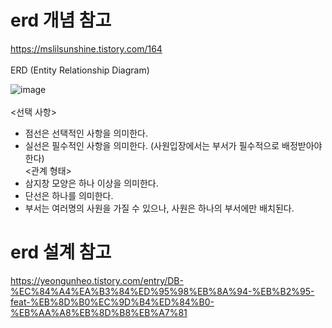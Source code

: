 # erd 개념 참고
https://mslilsunshine.tistory.com/164  
<br>
ERD (Entity Relationship Diagram)

![image](https://github.com/janeess/TIL/assets/111561405/d89d11ee-3192-473c-9cca-21691be6827e)
<br><br>
<선택 사항>
- 점선은 선택적인 사항을 의미한다.
- 실선은 필수적인 사항을 의미한다. (사원입장에서는 부서가 필수적으로 배정받아야 한다)<br>
<관계 형태>  
- 삼지창 모양은 하나 이상을 의미한다.
- 단선은 하나를 의미한다.
- 부서는 여러명의 사원을 가질 수 있으나, 사원은 하나의 부서에만 배치된다.


# erd 설계 참고
https://yeongunheo.tistory.com/entry/DB-%EC%84%A4%EA%B3%84%ED%95%98%EB%8A%94-%EB%B2%95-feat-%EB%8D%B0%EC%9D%B4%ED%84%B0-%EB%AA%A8%EB%8D%B8%EB%A7%81
